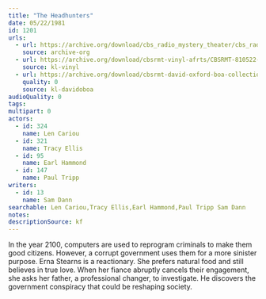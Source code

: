 ```yaml
---
title: "The Headhunters"
date: 05/22/1981
id: 1201
urls: 
  - url: https://archive.org/download/cbs_radio_mystery_theater/cbs_radio_mystery_theater-1201-1250.zip/cbs_radio_mystery_theater-1201-1250%2Fcbsrmt_1201_the_headhunters.mp3
    source: archive-org
  - url: https://archive.org/download/cbsrmt-vinyl-afrts/CBSRMT-810522-1201-The-Headhunters_afrts.mp3
    source: kl-vinyl
  - url: https://archive.org/download/cbsrmt-david-oxford-boa-collection/CBSRMT-810522-1201-The-Headhunters-(AFRTS)-(256-44)-{BoA}.mp3
    quality: 0
    source: kl-davidoboa
audioQuality: 0
tags: 
multipart: 0
actors:  
  - id: 324
    name: Len Cariou  
  - id: 321
    name: Tracy Ellis  
  - id: 95
    name: Earl Hammond  
  - id: 147
    name: Paul Tripp
writers:  
  - id: 13
    name: Sam Dann
searchable: Len Cariou,Tracy Ellis,Earl Hammond,Paul Tripp Sam Dann
notes: 
descriptionSource: kf
---
```

In the year 2100, computers are used to reprogram criminals to make them good citizens. However, a corrupt government uses them for a more sinister purpose. Erna Stearns is a reactionary. She prefers natural food and still believes in true love. When her fiance abruptly cancels their engagement, she asks her father, a professional changer, to investigate. He discovers the government conspiracy that could be reshaping society.